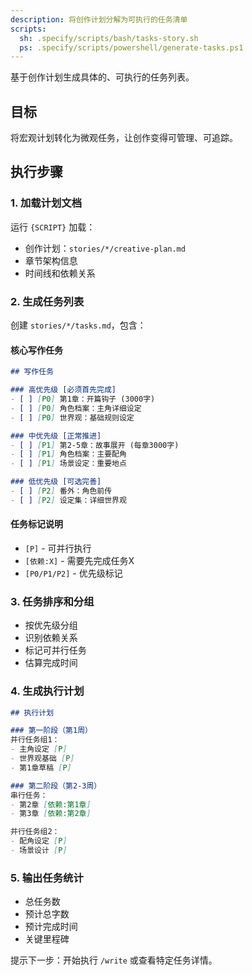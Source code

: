 ```yaml
---
description: 将创作计划分解为可执行的任务清单
scripts:
  sh: .specify/scripts/bash/tasks-story.sh
  ps: .specify/scripts/powershell/generate-tasks.ps1
---
```


基于创作计划生成具体的、可执行的任务列表。

## 目标

将宏观计划转化为微观任务，让创作变得可管理、可追踪。

## 执行步骤

### 1. 加载计划文档

运行 `{SCRIPT}` 加载：
- 创作计划：`stories/*/creative-plan.md`
- 章节架构信息
- 时间线和依赖关系

### 2. 生成任务列表

创建 `stories/*/tasks.md`，包含：

#### 核心写作任务
```markdown
## 写作任务

### 高优先级 [必须首先完成]
- [ ] [P0] 第1章：开篇钩子 (3000字)
- [ ] [P0] 角色档案：主角详细设定
- [ ] [P0] 世界观：基础规则设定

### 中优先级 [正常推进]
- [ ] [P1] 第2-5章：故事展开 (每章3000字)
- [ ] [P1] 角色档案：主要配角
- [ ] [P1] 场景设定：重要地点

### 低优先级 [可选完善]
- [ ] [P2] 番外：角色前传
- [ ] [P2] 设定集：详细世界观
```

#### 任务标记说明
- `[P]` - 可并行执行
- `[依赖:X]` - 需要先完成任务X
- `[P0/P1/P2]` - 优先级标记

### 3. 任务排序和分组

- 按优先级分组
- 识别依赖关系
- 标记可并行任务
- 估算完成时间

### 4. 生成执行计划

```markdown
## 执行计划

### 第一阶段（第1周）
并行任务组1：
- 主角设定 [P]
- 世界观基础 [P]
- 第1章草稿 [P]

### 第二阶段（第2-3周）
串行任务：
- 第2章 [依赖:第1章]
- 第3章 [依赖:第2章]

并行任务组2：
- 配角设定 [P]
- 场景设计 [P]
```

### 5. 输出任务统计

- 总任务数
- 预计总字数
- 预计完成时间
- 关键里程碑

提示下一步：开始执行 `/write` 或查看特定任务详情。